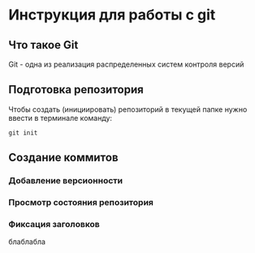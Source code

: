 # **Инструкция для работы с git**


## Что такое Git

Git - одна из реализация распределенных систем контроля версий

## Подготовка репозитория

Чтобы создать (инициировать) репозиторий в текущей папке нужно ввести в терминале команду:

    git init


## Создание коммитов

### Добавление версионности

### Просмотр состояния репозитория

### Фиксация заголовков
блаблабла